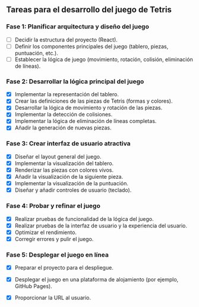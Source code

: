## Tareas para el desarrollo del juego de Tetris

### Fase 1: Planificar arquitectura y diseño del juego
- [ ] Decidir la estructura del proyecto (React).
- [ ] Definir los componentes principales del juego (tablero, piezas, puntuación, etc.).
- [ ] Establecer la lógica de juego (movimiento, rotación, colisión, eliminación de líneas).

### Fase 2: Desarrollar la lógica principal del juego
- [x] Implementar la representación del tablero.
- [x] Crear las definiciones de las piezas de Tetris (formas y colores).
- [x] Desarrollar la lógica de movimiento y rotación de las piezas.
- [x] Implementar la detección de colisiones.
- [x] Implementar la lógica de eliminación de líneas completas.
- [x] Añadir la generación de nuevas piezas.

### Fase 3: Crear interfaz de usuario atractiva
- [x] Diseñar el layout general del juego.
- [x] Implementar la visualización del tablero.
- [x] Renderizar las piezas con colores vivos.
- [x] Añadir la visualización de la siguiente pieza.
- [x] Implementar la visualización de la puntuación.
- [x] Diseñar y añadir controles de usuario (teclado).

### Fase 4: Probar y refinar el juego
- [x] Realizar pruebas de funcionalidad de la lógica del juego.
- [x] Realizar pruebas de la interfaz de usuario y la experiencia del usuario.
- [x] Optimizar el rendimiento.
- [x] Corregir errores y pulir el juego.

### Fase 5: Desplegar el juego en línea
- [x] Preparar el proyecto para el despliegue.
- [x] Desplegar el juego en una plataforma de alojamiento (por ejemplo, GitHub Pages).
- [x] Proporcionar la URL al usuario.


